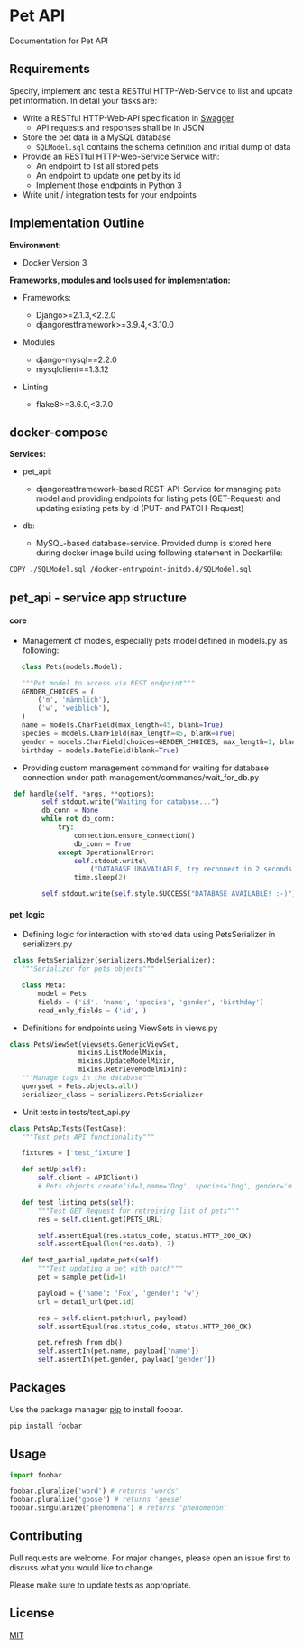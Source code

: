 # Pet API

Documentation for Pet API

## Requirements
Specify, implement and test a RESTful HTTP-Web-Service to list and update pet information. In detail your tasks are:

* Write a RESTful HTTP-Web-API specification in [Swagger](http://swagger.io/specification/)
  * API requests and responses shall be in JSON
* Store the pet data in a MySQL database
  * `SQLModel.sql` contains the schema definition and initial dump of data
* Provide an RESTful HTTP-Web-Service Service with:
  * An endpoint to list all stored pets
  * An endpoint to update one pet by its id
  * Implement those endpoints in Python 3
* Write unit / integration tests for your endpoints

## Implementation Outline
**Environment:**

* Docker Version 3

**Frameworks, modules and tools used for implementation:**


* Frameworks:
    * Django>=2.1.3,<2.2.0
    * djangorestframework>=3.9.4,<3.10.0
    
* Modules
    * django-mysql==2.2.0
    * mysqlclient==1.3.12
    
* Linting
    * flake8>=3.6.0,<3.7.0

## docker-compose
**Services:**
* pet_api:
    * djangorestframework-based REST-API-Service for managing pets model
    and providing endpoints for listing pets (GET-Request) and 
    updating existing pets by id (PUT- and PATCH-Request)
    
* db:
    * MySQL-based database-service. Provided dump is stored here 
    during docker image build using following statement in Dockerfile:
    
```bash 
COPY ./SQLModel.sql /docker-entrypoint-initdb.d/SQLModel.sql
```

## pet_api - service app structure
 <h4>core</h4>
    
* Management of models, especially pets model defined in models.py as following:
 ```python
    class Pets(models.Model):

    """Pet model to access via REST endpoint"""
    GENDER_CHOICES = (
        ('m', 'männlich'),
        ('w', 'weiblich'),
    )
    name = models.CharField(max_length=45, blank=True)
    species = models.CharField(max_length=45, blank=True)
    gender = models.CharField(choices=GENDER_CHOICES, max_length=1, blank=True)
    birthday = models.DateField(blank=True)
```
* Providing custom management command for waiting for database 
connection under path management/commands/wait_for_db.py

```python
 def handle(self, *args, **options):
        self.stdout.write("Waiting for database...")
        db_conn = None
        while not db_conn:
            try:
                connection.ensure_connection()
                db_conn = True
            except OperationalError:
                self.stdout.write\
                    ("DATABASE UNAVAILABLE, try reconnect in 2 seconds...")
                time.sleep(2)

        self.stdout.write(self.style.SUCCESS("DATABASE AVAILABLE! :-)"))
```
 <h4>pet_logic</h4>
    
* Defining logic for interaction with stored data using PetsSerializer in serializers.py 
 ```python
  class PetsSerializer(serializers.ModelSerializer):
    """Serializer for pets objects"""

    class Meta:
        model = Pets
        fields = ('id', 'name', 'species', 'gender', 'birthday')
        read_only_fields = ('id', )
```


   
* Definitions for endpoints using ViewSets in views.py
 ```python
class PetsViewSet(viewsets.GenericViewSet,
                  mixins.ListModelMixin,
                  mixins.UpdateModelMixin,
                  mixins.RetrieveModelMixin):
    """Manage tags in the database"""
    queryset = Pets.objects.all()
    serializer_class = serializers.PetsSerializer
```
    
  
* Unit tests in tests/test_api.py
 ```python
class PetsApiTests(TestCase):
    """Test pets API functionality"""

    fixtures = ['test_fixture']

    def setUp(self):
        self.client = APIClient()
        # Pets.objects.create(id=1,name='Dog', species='Dog', gender='m', birthday='2015-01-01')

    def test_listing_pets(self):
        """Test GET Request for retreiving list of pets"""
        res = self.client.get(PETS_URL)

        self.assertEqual(res.status_code, status.HTTP_200_OK)
        self.assertEqual(len(res.data), 7)

    def test_partial_update_pets(self):
        """Test updating a pet with patch"""
        pet = sample_pet(id=1)

        payload = {'name': 'Fox', 'gender': 'w'}
        url = detail_url(pet.id)

        res = self.client.patch(url, payload)
        self.assertEqual(res.status_code, status.HTTP_200_OK)

        pet.refresh_from_db()
        self.assertIn(pet.name, payload['name'])
        self.assertIn(pet.gender, payload['gender'])
```    
    
    

## Packages

Use the package manager [pip](https://pip.pypa.io/en/stable/) to install foobar.

```bash
pip install foobar
```

## Usage

```python
import foobar

foobar.pluralize('word') # returns 'words'
foobar.pluralize('goose') # returns 'geese'
foobar.singularize('phenomena') # returns 'phenomenon'
```

## Contributing
Pull requests are welcome. For major changes, please open an issue first to discuss what you would like to change.

Please make sure to update tests as appropriate.

## License
[MIT](https://choosealicense.com/licenses/mit/)